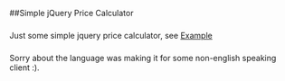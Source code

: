 ##Simple jQuery Price Calculator
###
Just some simple jquery price calculator, see <a target="_blank" href="https://lokomotivan.github.io/jQuery-Price-Kalkulator/">Example</a>
###
Sorry about the language was making it for some non-english speaking client :).
